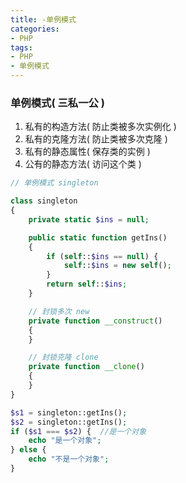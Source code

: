 ```yaml
---
title: -单例模式
categories: 
- PHP
tags:
- PHP
- 单例模式
---
```


### 单例模式( 三私一公 )

1. 私有的构造方法( 防止类被多次实例化 )
2. 私有的克隆方法( 防止类被多次克隆 )
3. 私有的静态属性( 保存类的实例 )
4. 公有的静态方法( 访问这个类 )

```php
// 单例模式 singleton

class singleton
{
    private static $ins = null;

    public static function getIns()
    {
        if (self::$ins == null) {
            self::$ins = new self();
        }
        return self::$ins;
    }

    // 封锁多次 new
    private function __construct()
    {
    }

    // 封锁克隆 clone
    private function __clone()
    {
    }
}

$s1 = singleton::getIns();
$s2 = singleton::getIns();
if ($s1 === $s2) {  //是一个对象
    echo "是一个对象";
} else {
    echo "不是一个对象";
}
```

